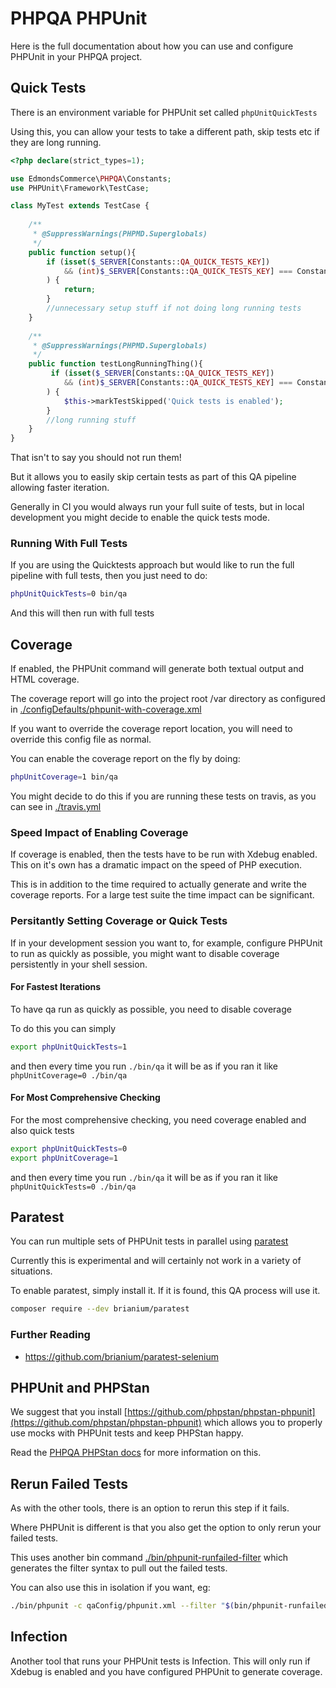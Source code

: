 # PHPQA PHPUnit

Here is the full documentation about how you can use and configure PHPUnit in your PHPQA project.

## Quick Tests

There is an environment variable for PHPUnit set called `phpUnitQuickTests`

Using this, you can allow your tests to take a different path, skip tests etc if they are long running. 

```php
<?php declare(strict_types=1);

use EdmondsCommerce\PHPQA\Constants;
use PHPUnit\Framework\TestCase;

class MyTest extends TestCase {
    
    /**
     * @SuppressWarnings(PHPMD.Superglobals)
     */
    public function setup(){
        if (isset($_SERVER[Constants::QA_QUICK_TESTS_KEY])
            && (int)$_SERVER[Constants::QA_QUICK_TESTS_KEY] === Constants::QA_QUICK_TESTS_ENABLED
        ) {
            return;
        }
        //unnecessary setup stuff if not doing long running tests
    }
    
    /**
     * @SuppressWarnings(PHPMD.Superglobals)
     */    
    public function testLongRunningThing(){
         if (isset($_SERVER[Constants::QA_QUICK_TESTS_KEY])
            && (int)$_SERVER[Constants::QA_QUICK_TESTS_KEY] === Constants::QA_QUICK_TESTS_ENABLED
        ) {
            $this->markTestSkipped('Quick tests is enabled');
        }
        //long running stuff
    }
}
```

That isn't to say you should not run them!

But it allows you to easily skip certain tests as part of this QA pipeline allowing faster iteration.

Generally in CI you would always run your full suite of tests, but in local development you might decide to enable the quick tests mode.

### Running With Full Tests

If you are using the Quicktests approach but would like to run the full pipeline with full tests, then you just need to do:

```bash
phpUnitQuickTests=0 bin/qa
```

And this will then run with full tests

## Coverage

If enabled, the PHPUnit command will generate both textual output and HTML coverage.

The coverage report will go into the project root /var directory as configured in [./configDefaults/phpunit-with-coverage.xml](./configDefaults/phpunit-with-coverage.xml)

If you want to override the coverage report location, you will need to override this config file as normal.

You can enable the coverage report on the fly by doing:

```bash
phpUnitCoverage=1 bin/qa 
```

You might decide to do this if you are running these tests on travis, as you can see in [./travis.yml](./.travis.yml)

### Speed Impact of Enabling Coverage

If coverage is enabled, then the tests have to be run with Xdebug enabled. This on it's own has a dramatic impact on the speed of PHP execution.

This is in addition to the time required to actually generate and write the coverage reports. For a large test suite the time impact can be significant.

### Persitantly Setting Coverage or Quick Tests

If in your development session you want to, for example, configure PHPUnit to run as quickly as possible, you might want to disable coverage persistently in your shell session.

#### For Fastest Iterations

To have qa run as quickly as possible, you need to disable coverage

To do this you can simply 

```bash
export phpUnitQuickTests=1
```

and then every time you run `./bin/qa` it will be as if you ran it like `phpUnitCoverage=0 ./bin/qa`

#### For Most Comprehensive Checking

For the most comprehensive checking, you need coverage enabled and also quick tests

```bash
export phpUnitQuickTests=0
export phpUnitCoverage=1
```

and then every time you run `./bin/qa` it will be as if you ran it like `phpUnitQuickTests=0 ./bin/qa`

## Paratest

You can run multiple sets of PHPUnit tests in parallel using [paratest](https://github.com/paratestphp/paratest)

Currently this is experimental and will certainly not work in a variety of situations.

To enable paratest, simply install it. If it is found, this QA process will use it.

```bash
composer require --dev brianium/paratest
```

### Further Reading

* https://github.com/brianium/paratest-selenium

## PHPUnit and PHPStan

We suggest that you install [https://github.com/phpstan/phpstan-phpunit](https://github.com/phpstan/phpstan-phpunit) which allows you to properly use mocks with PHPUnit tests and keep PHPStan happy.

Read the [PHPQA PHPStan docs](./phpstan.md) for more information on this.


## Rerun Failed Tests

As with the other tools, there is an option to rerun this step if it fails.

Where PHPUnit is different is that you also get the option to only rerun your failed tests.

This uses another bin command [./bin/phpunit-runfailed-filter](./bin/phpunit-runfailed-filter) which generates the filter syntax to pull out the failed tests.

You can also use this in isolation if you want, eg:

```bash
./bin/phpunit -c qaConfig/phpunit.xml --filter "$(bin/phpunit-runfailed-filter)" tests/
```

## Infection

Another tool that runs your PHPUnit tests is Infection. This will only run if Xdebug is enabled and you have configured PHPUnit to generate coverage.
